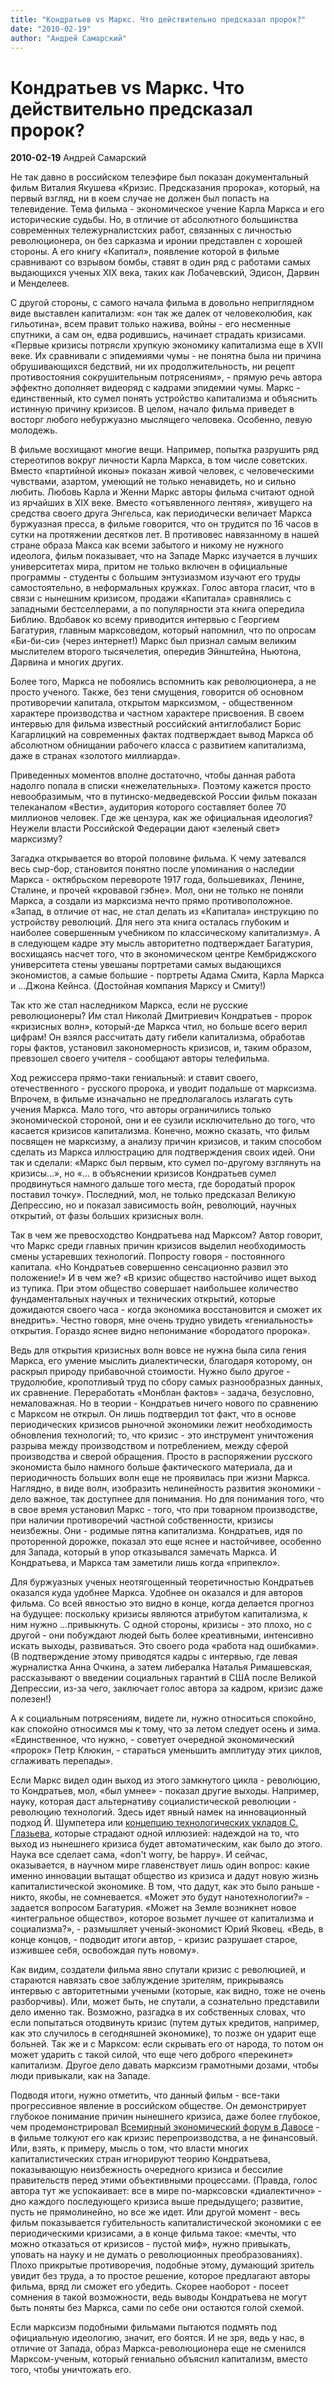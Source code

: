 ```yaml
---
title: "Кондратьев vs Маркс. Что действительно предсказал пророк?"
date: "2010-02-19"
author: "Андрей Самарский"
---
```


# Кондратьев vs Маркс. Что действительно предсказал пророк?

**2010-02-19** Андрей Самарский

Не так давно в российском телеэфире был показан документальный фильм Виталия Якушева «Кризис. Предсказания пророка», который, на первый взгляд, ни в коем случае не должен был попасть на телевидение. Тема фильма - экономическое учение Карла Маркса и его исторические судьбы. Но, в отличие от абсолютного большинства современных тележурналистских работ, связанных с личностью революционера, он без сарказма и иронии представлен с хорошей стороны. А его книгу «Капитал», появление которой в фильме сравнивают со взрывом бомбы, ставят в один ряд с работами самых выдающихся ученых ХІХ века, таких как Лобачевский, Эдисон, Дарвин и Менделеев.

С другой стороны, с самого начала фильма в довольно неприглядном виде выставлен капитализм: «он так же далек от человеколюбия, как гильотина», всем правит только нажива, войны - его несменные спутники, а сам он, едва родившись, начинает страдать кризисами. «Первые кризисы потрясли хрупкую экономику капитализма еще в XVII веке. Их сравнивали с эпидемиями чумы - не понятна была ни причина обрушивающихся бедствий, ни их продолжительность, ни рецепт противостояния сокрушительным потрясениям», - прямую речь автора эффектно дополняет видеоряд с кадрами эпидемии чумы. Маркс - единственный, кто сумел понять устройство капитализма и объяснить истинную причину кризисов. В целом, начало фильма приведет в восторг любого небуржуазно мыслящего человека. Особенно, левую молодежь.

В фильме восхищают многие вещи. Например, попытка разрушить ряд стереотипов вокруг личности Карла Маркса, в том числе советских. Вместо «партийной иконы» показан живой человек, с человеческими чувствами, азартом, умеющий не только ненавидеть, но и сильно любить. Любовь Карла и Женни Маркс авторы фильма считают одной из ярчайших в ХІХ веке. Вместо «отъявленного лентяя», живущего на средства своего друга Энгельса, как периодически величает Маркса буржуазная пресса, в фильме говорится, что он трудится по 16 часов в сутки на протяжении десятков лет. В противовес навязанному в нашей стране образа Макса как всеми забытого и никому не нужного идеолога, фильм показывает, что на Западе Маркс изучается в лучших университетах мира, притом не только включен в официальные программы - студенты с большим энтузиазмом изучают его труды самостоятельно, в неформальных кружках. Голос автора гласит, что в связи с нынешним кризисом, продажи «Капитала» сравнялись с западными бестселлерами, а по популярности эта книга опередила Библию. Вдобавок ко всему приводится интервью с Георгием Багатурия, главным марксоведом, который напомнил, что по опросам «Би-би-си» (через интернет!) Маркс был признал самым великим мыслителем второго тысячелетия, опередив Эйнштейна, Ньютона, Дарвина и многих других.

Более того, Маркса не побоялись вспомнить как революционера, а не просто ученого. Также, без тени смущения, говорится об основном противоречии капитала, открытом марксизмом, - общественном характере производства и частном характере присвоения. В своем интервью для фильма известный российский антиглобалист Борис Кагарлицкий на современных фактах подтверждает вывод Маркса об абсолютном обнищании рабочего класса с развитием капитализма, даже в странах «золотого миллиарда».

Приведенных моментов вполне достаточно, чтобы данная работа надолго попала в списки «нежелательных». Поэтому кажется просто невообразимым, что в путинско-медведевской России фильм показан телеканалом «Вести», аудитория которого составляет более 70 миллионов человек. Где же цензура, как же официальная идеология? Неужели власти Российской Федерации дают «зеленый свет» марксизму?

Загадка открывается во второй половине фильма. К чему затевался весь сыр-бор, становится понятно после упоминания о наследии Маркса - октябрьском перевороте 1917 года, большевиках, Ленине, Сталине, и прочей «кровавой гэбне». Мол, они не только не поняли Маркса, а создали из марксизма нечто прямо противоположное. «Запад, в отличие от нас, не стал делать из «Капитала» инструкцию по устройству революций. Для него эта книга осталась глубоким и наиболее совершенным учебником по классическому капитализму». А в следующем кадре эту мысль авторитетно подтверждает Багатурия, восхищаясь насчет того, что в экономическом центре Кембриджского университета стены увешаны портретами самых выдающихся экономистов, а самые большие - портреты Адама Смита, Карла Маркса и ...Джона Кейнса. (Достойная компания Марксу и Смиту!)

Так кто же стал наследником Маркса, если не русские революционеры? Им стал Николай Дмитриевич Кондратьев - пророк «кризисных волн», который-де Маркса чтил, но больше всего верил цифрам! Он взялся рассчитать дату гибели капитализма, обработав горы фактов, установил закономерность кризисов, и, таким образом, превзошел своего учителя - сообщают авторы телефильма.

Ход режиссера прямо-таки гениальный: и ставит своего, отечественного - русского пророка, и уводит подальше от марксизма. Впрочем, в фильме изначально не предполагалось излагать суть учения Маркса. Мало того, что авторы ограничились только экономической стороной, они и ее сузили исключительно до того, что касается кризисов капитализма. Конечно, можно сказать, что фильм посвящен не марксизму, а анализу причин кризисов, и таким способом сделать из Маркса иллюстрацию для подтверждения своих идей. Они так и сделали: «Маркс был первым, кто сумел по-другому взглянуть на кризисы...», но «... в объяснении кризисов Кондратьев сумел продвинуться намного дальше того места, где бородатый пророк поставил точку». Последний, мол, не только предсказал Великую Депрессию, но и показал зависимость войн, революций, научных открытий, от фазы больших кризисных волн.

Так в чем же превосходство Кондратьева над Марксом? Автор говорит, что Маркс среди главных причин кризисов выделил необходимость смены устаревших технологий. Попросту говоря - постоянного капитала. «Но Кондратьев совершенно сенсационно развил это положение!» И в чем же? «В кризис общество настойчиво ищет выход из тупика. При этом общество совершает наибольшее количество фундаментальных научных и технических открытий, которые дожидаются своего часа - когда экономика восстановится и сможет их внедрить». Честно говоря, мне очень трудно увидеть «гениальность» открытия. Гораздо яснее видно непонимание «бородатого пророка».

Ведь для открытия кризисных волн вовсе не нужна была сила гения Маркса, его умение мыслить диалектически, благодаря которому, он раскрыл природу прибавочной стоимости. Нужно было другое - трудолюбие, кропотливый труд по сбору самых разнообразных данных, их сравнение. Переработать «Монблан фактов» - задача, безусловно, немаловажная. Но в теории - Кондратьев ничего нового по сравнению с Марксом не открыл. Он лишь подтвердил тот факт, что в основе периодических кризисов рыночной экономики лежит необходимость обновления технологий; то, что кризис - это инструмент уничтожения разрыва между производством и потреблением, между сферой производства и сверой обращения. Просто в распоряжении русского экономиста было намного больше фактического материала, да и периодичность больших волн еще не проявилась при жизни Маркса. Наглядно, в виде волн, изобразить нелинейность развития экономики - дело важное, так доступнее для понимания. Но для понимания того, что в свое время установил Маркс - того, что при товарном производстве, при наличии противоречий частной собственности, кризисы неизбежны. Они - родимые пятна капитализма. Кондратьев, идя по проторенной дорожке, показал это еще яснее и настойчивее, особенно для Запада, который в упор отказывался замечать Маркса. И Кондратьева, и Маркса там заметили лишь когда «припекло».

Для буржуазных ученых неотягощенный теоретичностью Кондратьев оказался куда удобнее Маркса. Удобнее он оказался и для авторов фильма. Со всей явностью это видно в конце, когда делается прогноз на будущее: поскольку кризисы являются атрибутом капитализма, к ним нужно ...привыкнуть. С одной стороны, кризисы - это плохо, но с другой - они побуждают людей быть более креативными, интенсивно искать выходы, развиваться. Это своего рода «работа над ошибками». (В подтверждение этому приводятся кадры с интервью, где левая журналистка Анна Очкина, а затем либералка Наталья Римашевская, рассказывают о введении социальных гарантий в США после Великой Депрессии, из-за чего, заключает голос автора за кадром, кризис даже полезен!)

А к социальным потрясениям, видете ли, нужно относиться спокойно, как спокойно относимся мы к тому, что за летом следует осень и зима. «Единственное, что нужно, - советует очередной экономический «пророк» Петр Клюкин, - стараться уменьшить амплитуду этих циклов, сглаживать перепады».

Если Маркс видел один выход из этого замкнутого цикла - революцию, то Кондратьев, мол, «был умнее» - показал другие выходы. Например, науку, которая даст альтернативу социалистической революции - революцию технологий. Здесь идет явный намек на инновационный подход Й. Шумпетера или [концепцию технологических укладов С. Глазьева](/773.md), которые страдают одной иллюзией: надеждой на то, что выход из нынешнего кризиса будет автоматическим, как было до этого. Наука все сделает сама, «don't worry, be happy». И сейчас, оказывается, в научном мире главенствует лишь один вопрос: какие именно инновации вытащат общество из кризиса и дадут новую жизнь капиталистической экономике. В том, что дадут, как это было раньше - никто, якобы, не сомневается. «Может это будут нанотехнологии?» - задается вопросом Багатурия. «Может на Земле возникнет новое «интегральное общество», которое возьмет лучшее от капитализма и социализма?», - размышляет ученый-экономист Юрий Яковец. «Ведь, в конце концов, - подводит итоги автор, - кризис разрушает старое, изжившее себя, освобождая путь новому».

Как видим, создатели фильма явно спутали кризис с революцией, и стараются навязать свое заблуждение зрителям, прикрываясь интервью с авторитетными учеными (которые, как видно, тоже не очень разборчивы). Или, может быть, не спутали, а сознательно представили дело именно так. Возможно, разгадка в их собственных словах, что если попытаться отодвинуть кризис (путем дутых кредитов, например, как это случилось в сегодняшней экономике), то позже он ударит еще больней. Так же и с Марксом: если скрывать его от народа, то потом он может ударить с такой силой, что еще чего доброго «перекинет» капитализм. Другое дело давать марксизм грамотными дозами, чтобы люди привыкали, как на Западе.

Подводя итоги, нужно отметить, что данный фильм - все-таки прогрессивное явление в российском обществе. Он демонстрирует глубокое понимание причин нынешнего кризиса, даже более глубокое, чем продемонстрировал [Всемирный экономический форум в Давосе](/1906.md) - в фильме толкуют его как кризис перепроизводства, а не финансовый. Или, взять, к примеру, мысль о том, что власти многих капиталистических стран игнорируют теорию Кондратьева, показывающую неизбежность очередного кризиса и бессилие правительств перед этими объективными процессами. (Правда, голос автора тут же успокаивает: все в мире по-марксовски «диалектично» - дно каждого последующего кризиса выше предыдущего; развитие, пусть не прямолинейно, но все же идет. Или другой момент - весь фильм показывается губительность капиталистической экономики с ее периодическими кризисами, а в конце фильма такое: «мечты, что можно отказаться от кризисов - пустой миф», нужно привыкать, уповать на науку и не думать о революционных преобразованиях). Плохо прикрытые противоречия, подобные этому, думающий зритель увидит без труда, а то простое решение, которое предлагают авторы фильма, вряд ли сможет его убедить. Скорее наоборот - посеет сомнения в такой возможности, ведь выводы Кондратьева не могут быть поняты без Маркса, сами по себе они остаются голой схемой.

Если марксизм подобными фильмами пытаются подмять под официальную идеологию, значит, его боятся. И не зря, ведь у нас, в отличие от Запада, образ Маркса-революционера еще не сменился Марксом-ученым, который гениально объяснил капитализм, вместо того, чтобы уничтожать его.